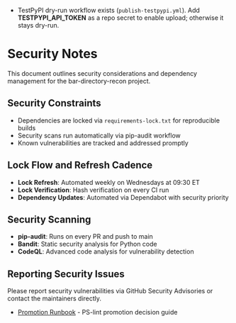 

- TestPyPI dry-run workflow exists (`publish-testpypi.yml`). Add **TESTPYPI_API_TOKEN** as a repo secret to enable upload; otherwise it stays dry-run.
# Security Notes

This document outlines security considerations and dependency management for the bar-directory-recon project.

## Security Constraints

- Dependencies are locked via `requirements-lock.txt` for reproducible builds
- Security scans run automatically via pip-audit workflow
- Known vulnerabilities are tracked and addressed promptly

## Lock Flow and Refresh Cadence

- **Lock Refresh**: Automated weekly on Wednesdays at 09:30 ET
- **Lock Verification**: Hash verification on every CI run
- **Dependency Updates**: Automated via Dependabot with security priority

## Security Scanning

- **pip-audit**: Runs on every PR and push to main
- **Bandit**: Static security analysis for Python code
- **CodeQL**: Advanced code analysis for vulnerability detection

## Reporting Security Issues

Please report security vulnerabilities via GitHub Security Advisories or contact the maintainers directly.


- [Promotion Runbook](docs/PROMOTION_RUNBOOK.md) - PS-lint promotion decision guide
